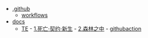 * [.github]()
  * [workflows]()
* [docs]()
  * [TE]()
               - [1.死亡·契约·新生](/docs/TE/1.死亡·契约·新生.md)
               - [2.森林之中](/docs/TE/2.森林之中.md)
               - [githubaction](/docs/TE/githubaction.md)
